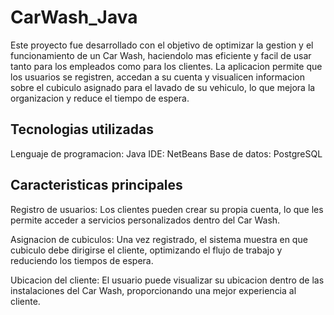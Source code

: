 ﻿# CarWash_Java
Este proyecto fue desarrollado con el objetivo de optimizar la gestion y el funcionamiento de un Car Wash, 
haciendolo mas eficiente y facil de usar tanto para los empleados como para los clientes. 
La aplicacion permite que los usuarios se registren, 
accedan a su cuenta y visualicen informacion sobre el cubiculo asignado para el lavado de su vehiculo,
lo que mejora la organizacion y reduce el tiempo de espera.

## Tecnologias utilizadas

Lenguaje de programacion: Java
IDE: NetBeans
Base de datos: PostgreSQL

## Caracteristicas principales
Registro de usuarios: Los clientes pueden crear su propia cuenta,
lo que les permite acceder a servicios personalizados dentro del Car Wash.

Asignacion de cubiculos: Una vez registrado, el sistema muestra en que cubiculo debe dirigirse el cliente, 
optimizando el flujo de trabajo y reduciendo los tiempos de espera.

Ubicacion del cliente: El usuario puede visualizar su ubicacion dentro de las instalaciones del Car Wash, 
proporcionando una mejor experiencia al cliente.
